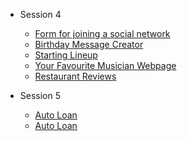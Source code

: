 - Session 4
  - [Form for joining a social network](Session-4/Social_Network/index.html)
  - [Birthday Message Creator](Session-4/Birthday_Message/index.html)
  - [Starting Lineup](Session-4/Starting_Lineup/index.html)
  - [Your Favourite Musician Webpage](Session-4/Fav_Musician/index.html)
  - [Restaurant Reviews](Session-4/Restaurant_Reviews/index.html)

- Session 5
  - [Auto Loan](Session-5/Auto_Loan/index.html)
  - [Auto Loan](Session-5/Games_Table/index.html)
